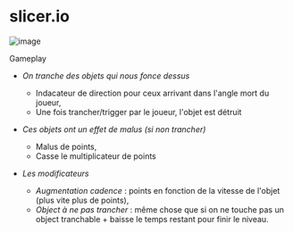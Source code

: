 # slicer.io

![image](Screen/Slice_v1.gif)

Gameplay

- *On tranche des objets qui nous fonce dessus*
  - Indacateur de direction pour ceux arrivant dans l'angle mort du joueur,
  - Une fois trancher/trigger par le joueur, l'objet est détruit

- *Ces objets ont un effet de malus (si non trancher)*
  - Malus de points, 
  - Casse le multiplicateur de points

- *Les modificateurs*
  - *Augmentation cadence* : points en fonction de la vitesse de l'objet (plus vite plus de points),
  - *Object à ne pas trancher* : même chose que si on ne touche pas un object tranchable + baisse le temps restant pour finir le niveau.

